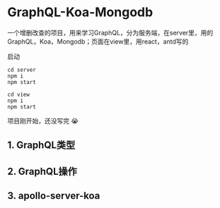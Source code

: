 # GraphQL-Koa-Mongodb

一个增删改查的项目，用来学习GraphQL，分为服务端，在server里，用的GraphQL，Koa，Mongodb；页面在view里，用react，antd写的

启动

```text
cd server
npm i
npm start

cd view
npm i
npm start
```

项目刚开始，还没写完 😭

## 1. GraphQL类型

## 2. GraphQL操作

## 3. apollo-server-koa
